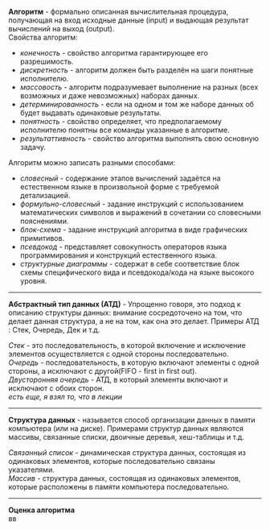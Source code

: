 **Алгоритм** - формально описанная вычислительная процедура, получающая на вход  исходные данные (input) и выдающая результат вычислений на выход (output).  
Свойства алгоритм:  
  - *конечность* - свойство алгоритма гарантирующее его разрешимость.  
  - *дискретность* - алгоритм должен быть разделён на шаги понятные исполнителю.  
  - *массовость* - алгоритм подразумевает выполнение на разных (всех возможных и даже невозможных) наборах данных.  
  - *детерминированность* - если на одном и том же наборе данных об будет выдавать одинаковые результаты.  
  - *понятность* - свойство определяет, что предполагаемому исполнителю понятны все команды указанные в алгоритме.  
  - *результаттивность* - свойство алгоритма выполнять свою основную задачу.
  
Алгоритм можно записать разными способами:  
  - *словесный* - содержание этапов вычислений задаётся на естественном языке в произвольной форме с требуемой детализацией.  
  - *формульно-словесный* - задание инструкций с использованием математических символов и выражений в сочетании со словесными пояснениями.  
  - *блок-схема* - задание инструкций алгоритма в виде графических примитивов.  
  - *псевдокод* - представляет совокупность операторов языка программирования и конструкций естественного языка.  
  - *структурные диаграммы* - содержат в себе соответствие блок схемы специфического вида и псевдокода/кода на языке высокого уровня.

---
**Абстрактный тип данных (АТД)** - Упрощенно говоря, это подход к описанию структуры данных: внимание сосредоточено на том, что делает данная структура, а не на том, как она это делает. Примеры АТД : Стек, Очередь, Дек и т.д.  
  
*Стек* - это последовательность, в которой включение и исключение элементов осуществляется с одной стороны последовательно.  
*Очередь* - последовательность,  в которую включают элементы с одной стороны,  а исключают с другой(FIFO -  first in first out).  
*Двусторонняя очередь* - АТД,  в который элементы включают и исключают с обоих сторон.  
*есть еще, я взял то, что в лекции*  

---
**Структура данных** - называется способ организации данных в памяти компьютера (или на диске). Примерами структур данных являются массивы, связанные списки, двоичные деревья, хеш-таблицы и т.д.  
  
*Связанный список* - динамическая структура данных, состоящая из одинаковых элементов, которые последовательно связаны указателями.  
*Массив* - структура данных, состоящая из одинаковых элементов, которые расположены в памяти компьютера последовательно.  

---
**Оценка алгоритма**  
вв
